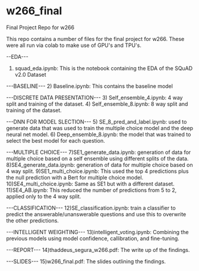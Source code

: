# w266_final
Final Project Repo for w266

This repo contains a number of files for the final project for w266.
These were all run via colab to make use of GPU's and TPU's.

--EDA---
1) squad_eda.ipynb: This is the notebook containing the EDA of the SQuAD v2.0 Dataset

---BASELINE---
2) Baseline.ipynb: This contains the baseline model

---DISCRETE DATA PRESENTATION---
3) Self_ensemble_4.ipynb: 4 way split and training of the dataset.
4) Self_ensemble_8.ipynb: 8 way split and training of the dataset. 

---DNN FOR MODEL SLECTION---
5) SE_8_pred_and_label.ipynb: used to generate data that was used to train the multiple choice model and the deep neural net model.
6) Deep_ensemble_8.ipynb: the model that was trained to select the best model for each question.

---MULTIPLE CHOICE---
7)SE1_generate_data.ipynb: generation of data for multiple choice based on a self ensemble using different splits of the data. 
8)SE4_generate_data.ipynb:  generation of data for multiple choice based on 4 way split.
9)SE1_multi_choice.ipynb:  This used the top 4 predictions plus the null prediction with a Bert for multiple choice model.
10)SE4_multi_choice.ipynb: Same as SE1 but with a different dataset.
11)SE4_AB.ipynb:  This reduced the number of predictions from 5 to 2, applied only to the 4 way split.

---CLASSIFICATION---
12)SE_classification.ipynb: train a classifier to predict the answerable/unanswerable questions and use this to overwrite the other predictions.

---INTELLIGENT WEIGHTING---
13)intelligent_voting.ipynb: Combining the previous models using model confidence, callibration, and fine-tuning.

---REPORT---
14)thaddeus_segura_w266.pdf: The write up of the findings.

---SLIDES---
15)w266_final.pdf: The slides outlining the findings.
